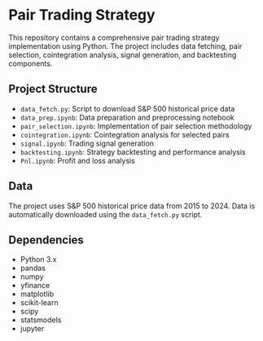 # Pair Trading Strategy

This repository contains a comprehensive pair trading strategy implementation using Python. The project includes data fetching, pair selection, cointegration analysis, signal generation, and backtesting components.

## Project Structure

- `data_fetch.py`: Script to download S&P 500 historical price data
- `data_prep.ipynb`: Data preparation and preprocessing notebook
- `pair_selection.ipynb`: Implementation of pair selection methodology
- `cointegration.ipynb`: Cointegration analysis for selected pairs
- `signal.ipynb`: Trading signal generation
- `backtesting.ipynb`: Strategy backtesting and performance analysis
- `Pnl.ipynb`: Profit and loss analysis




## Data

The project uses S&P 500 historical price data from 2015 to 2024. Data is automatically downloaded using the `data_fetch.py` script.

## Dependencies

- Python 3.x
- pandas
- numpy
- yfinance
- matplotlib
- scikit-learn
- scipy
- statsmodels
- jupyter
